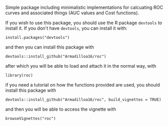 Simple package including minimalistic implementations for calcuating ROC curves
and associated things (AUC values and Cost functions).

If you wish to use this package, you should use the R package `devtools` to 
install it. If you don't have `devtools`, you can install it with:

```
install.packages("devtools")
```

and then you can install this package with 

```
devtools::install_github("Armadilloa16/roc")
```

after which you will be able to load and attach it in the normal way, with

``` 
library(roc)
```

if you need a tutorial on how the functions provided are used, 
you should install this package with 

```
devtools::install_github("Armadilloa16/roc", build_vignettes = TRUE)
```

and then you will be able to access the vignette with 

```
browseVignettes("roc")
```
